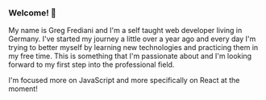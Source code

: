 ### Welcome! 👋

My name is Greg Frediani and I'm a self taught web developer living in Germany. I've started my journey a little over a year ago and every day I'm trying to better myself by learning new technologies and practicing them in my free time. This is something that I'm passionate about and I'm looking forward to my first step into the professional field.

I'm focused more on JavaScript and more specifically on React at the moment!

<!--
**Gregxd11/Gregxd11** is a ✨ _special_ ✨ repository because its `README.md` (this file) appears on your GitHub profile.

Here are some ideas to get you started:

- 🔭 I’m currently working on ...
- 🌱 I’m currently learning ...
- 👯 I’m looking to collaborate on ...
- 🤔 I’m looking for help with ...
- 💬 Ask me about ...
- 📫 How to reach me: ...
- 😄 Pronouns: ...
- ⚡ Fun fact: ...
-->
